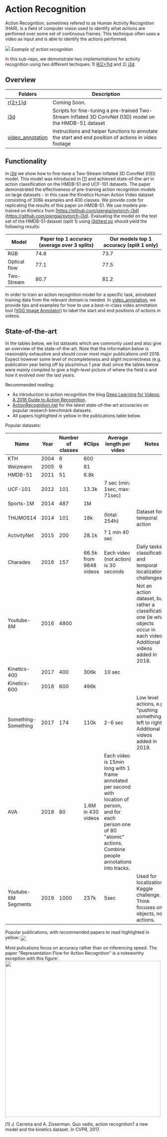 # Action Recognition

Action Recognition, sometimes refered to as Human Activity Recognition (HAR), is a field of computer vision used to identify what *actions* are perfomed over some set of continuous frames. This technique often uses a video as input and is able to identify the actions performed.

![](./media/action_recognition.gif)
*Example of action recognition*

In this sub-repo, we demonstrate two implementations for activity recognition using two different techiques: 1) [R(2+1)d](https://arxiv.org/abs/1711.11248) and 2) [i3d](https://arxiv.org/pdf/1705.07750.pdf).

## Overview

| Folders |  Description |
| -------- |  ----------- |
| [r(2+1)d](r(2+1)d)  | Coming Soon. |
| [i3d](i3d)  | Scripts for fine-tuning a pre-trained Two-Stream Inflated 3D ConvNet (I3D) model on the HMDB-51 dataset |
| [video_annotation](video_annotation)  | Instructions and helper functions to annotate the start and end position of actions in video footage |

## Functionality

In [i3d](i3d) we show how to fine-tune a Two-Stream Inflated 3D ConvNet (I3D) model. This model was introduced in \[[1](https://arxiv.org/pdf/1705.07750.pdf)\] and achieved state-of-the-art in action classification on the HMDB-51 and UCF-101 datasets. The paper demonstrated the effectiveness of pre-training action recognition models on large datasets - in this case the Kinetics Human Action Video dataset consisting of 306k examples and 400 classes. We provide code for replicating the results of this paper on HMDB-51. We use models pre-trained on Kinetics from [https://github.com/piergiaj/pytorch-i3d](https://github.com/piergiaj/pytorch-i3d). Evaluating the model on the test set of the HMDB-51 dataset (split 1) using [i3d/test.py](i3d/test.py) should yield the following results:

| Model | Paper top 1 accuracy (average over 3 splits) | Our models top 1 accuracy (split 1 only) |
| ------- | -------| ------- |
| RGB | 74.8 | 73.7 |
| Optical flow | 77.1 | 77.5 |
| Two-Stream | 80.7 | 81.2 |

In order to train an action recognition model for a specific task, annotated training data from the relevant domain is needed. In [video_annotation](video_annotation), we provide tips and examples for how to use a best-in-class video annotation tool ([VGG Image Annotator](http://www.robots.ox.ac.uk/~vgg/software/via/)) to label the start and end positions of actions in videos.

## State-of-the-art

In the tables below, we list datasets which are commonly used and also give an overview of the state-of-the-art. Note that the information below is reasonably exhaustive and should cover most major publications until 2018. Expect however some level of incompleteness and slight incorrectness (e.g. publication year being off by plus/minus 1 year due) since the tables below were mainly compiled to give a high-level picture of where the field is and how it evolved over the last years.

Recommended reading:
- As introduction to action recognition the blog [Deep Learning for Videos: A 2018 Guide to Action Recognition](http://blog.qure.ai/notes/deep-learning-for-videos-action-recognition-review).
- [ActionRecognition.net](http://actionrecognition.net/files/dset.php) for the latest state-of-the-art accuracies on popular research benchmark datasets.
- All papers highlighted in yellow in the publications table below.

Popular datasets:

| Name  | Year  |  Number of classes |	#Clips |	Average length per video | Notes |
| ----- | ----- | ----------------- | ------- | -------------------------  |  ----------- |
| KTH   | 2004| 6| 600| |  | |
|Weizmann|	2005|	9|	81|	|	 |
|HMDB-51| 2011|	51|	6.8k| |	 |
|UCF-101|	2012|	101|	13.3k|	7 sec (min: 1sec, max: 71sec)|	|
|Sports-1M|	2014|	487|	1M| | |
|THUMOS14|	2014|	101|	18k|	(total: 254h)|	Dataset for temporal action |
|ActivityNet|	2015|	200|	28.1k|	? 1 min 40 sec|	|
|Charades|	2016|	157|	66.5k from 9848 videos|	Each video (not action) is 30 seconds	| Daily tasks, classification and temporal localization challenges|
|Youtube-8M|	2016|	4800 | |  | Not an action dataset, but rather a classification one (ie what objects occur in each video). Additional videos added in 2018.|
|Kinetics-400|	2017|	400|	306k|	10 sec|	|
|Kinetics-600|	2018|	600|	496k|   |
|Something-Something|	2017|	174|	110k|	2-6 sec	| Low level actions, e.g. "pushing something left to right". Additional videos added in 2019.|
|AVA|	2018|	80|	1.6M in 430 videos|	Each video is 15min long with 1 frame annotated per second with location of person, and for each  person one of 80 "atomic" actions. Combine people annotations into tracks.
|Youtube-8M Segments|	2019|	1000|	237k|	5sec|	Used for localization Kaggle challenge. Think focuses on objects, not actions.|



Popular publications, with recommended papers to read highlighted in yellow:
<img align="center" src="./media/publications.png"/>  


Most pulications focus on accuracy rather than on inferencing speed. The paper "Representation Flow for Action Recognition" is a noteworthy exception with this figure:
<img align="center" src="./media/inference_speeds.png" width = "500"/>  

\[1\] J. Carreira and A. Zisserman. Quo vadis, action recognition?
a new model and the kinetics dataset. In CVPR, 2017.
